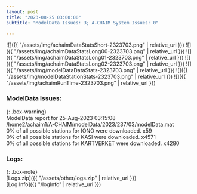 ```yaml
---
layout: post
title: "2023-08-25 03:00:00"
subtitle: "ModelData Issues: 3; A-CHAIM System Issues: 0"

---
```


![]({{ "/assets/img/achaimDataStatsShort-2323703.png" | relative_url }})
![]({{ "/assets/img/achaimDataStatsLong00-2323703.png" | relative_url }})
![]({{ "/assets/img/achaimDataStatsLong01-2323703.png" | relative_url }})
![]({{ "/assets/img/achaimDataStatsLong02-2323703.png" | relative_url }})
![]({{ "/assets/img/modelDataDataStats-2323703.png" | relative_url }})
![]({{ "/assets/img/modelDataStationStats-2323703.png" | relative_url }})
![]({{ "/assets/img/achaimRunTime-2323703.png" | relative_url }})


### ModelData Issues:  
  
{: .box-warning}  
 ModelData report for 25-Aug-2023 03:15:08   
 /home2/achaim1/A-CHAIM/modelData/2023/237/03/modelData.mat   
 0% of all possible stations for IONO were downloaded. x59   
 0% of all possible stations for KASI were downloaded. x4571   
 0% of all possible stations for KARTVERKET were downloaded. x4280   
  


### Logs:  
  
{: .box-note}  
[Logs.zip]({{ "/assets/other/logs.zip" | relative_url }})  
[Log Info]({{ "/logInfo" | relative_url }})  
